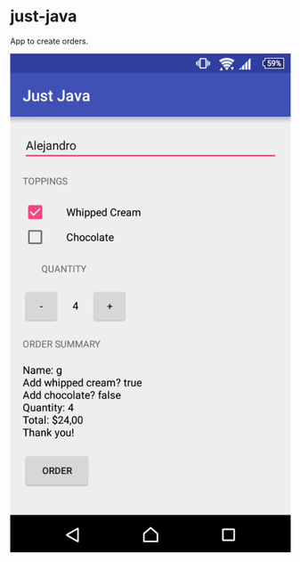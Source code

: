 # just-java
App to create orders.

![alt tag](https://github.com/zurche/udacity-course-android-beginners/blob/master/just-java/device-2016-05-16-210733.png)
